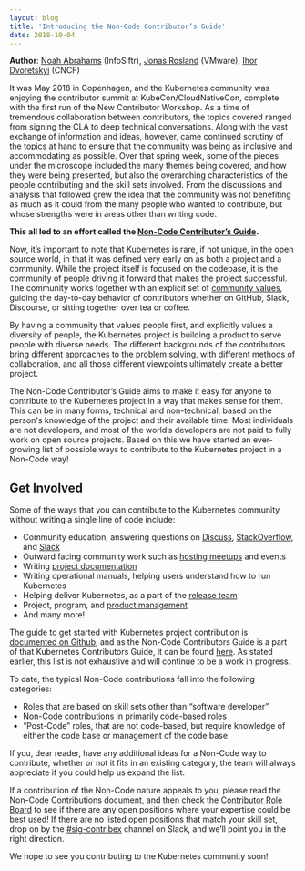 ```yaml
---
layout: blog
title: 'Introducing the Non-Code Contributor’s Guide'
date: 2018-10-04
---
```


**Author**: [Noah Abrahams](https://twitter.com/noah_abrahams) (InfoSiftr), [Jonas Rosland](https://twitter.com/jonasrosland) (VMware), [Ihor Dvoretskyi](https://twitter.com/idvoretskyi) (CNCF)

It was May 2018 in Copenhagen, and the Kubernetes community was enjoying the contributor summit at KubeCon/CloudNativeCon, complete with the first run of the New Contributor Workshop. As a time of tremendous collaboration between contributors, the topics covered ranged from signing the CLA to deep technical conversations. Along with the vast exchange of information and ideas, however, came continued scrutiny of the topics at hand to ensure that the community was being as inclusive and accommodating as possible. Over that spring week, some of the pieces under the microscope included the many themes being covered, and how they were being presented, but also the overarching characteristics of the people contributing and the skill sets involved. From the discussions and analysis that followed grew the idea that the community was not benefiting as much as it could from the many people who wanted to contribute, but whose strengths were in areas other than writing code.

**This all led to an effort called the [Non-Code Contributor’s Guide](https://github.com/kubernetes/community/blob/master/contributors/guide/non-code-contributions.md).**

Now, it’s important to note that Kubernetes is rare, if not unique, in the open source world, in that it was defined very early on as both a project and a community. While the project itself is focused on the codebase, it is the community of people driving it forward that makes the project successful. The community works together with an explicit set of [community values](https://github.com/kubernetes/steering/blob/master/values.md), guiding the day-to-day behavior of contributors whether on GitHub, Slack, Discourse, or sitting together over tea or coffee.

By having a community that values people first, and explicitly values a diversity of people, the Kubernetes project is building a product to serve people with diverse needs. The different backgrounds of the contributors bring different approaches to the problem solving, with different methods of collaboration, and all those different viewpoints ultimately create a better project.

The Non-Code Contributor’s Guide aims to make it easy for anyone to contribute to the Kubernetes project in a way that makes sense for them. This can be in many forms, technical and non-technical, based on the person's knowledge of the project and their available time. Most individuals are not developers, and most of the world’s developers are not paid to fully work on open source projects. Based on this we have started an ever-growing list of possible ways to contribute to the Kubernetes project in a Non-Code way!

## Get Involved

Some of the ways that you can contribute to the Kubernetes community without writing a single line of code include:

- Community education, answering questions on [Discuss](https://discuss.kubernetes.io/), [StackOverflow](https://stackoverflow.com/questions/tagged/kubernetes), and [Slack](http://slack.k8s.io/)
- Outward facing community work such as [hosting meetups](https://www.meetup.com/pro/cncf/) and events
- Writing [project documentation](https://github.com/kubernetes/community/tree/master/sig-docs)
- Writing operational manuals, helping users understand how to run Kubernetes
- Helping deliver Kubernetes, as a part of the [release team](https://github.com/kubernetes/sig-release/blob/master/release-team/README.md)
- Project, program, and [product management](https://github.com/kubernetes/community/blob/master/sig-pm/README.md)
- And many more!

The guide to get started with Kubernetes project contribution is [documented on Github](https://github.com/kubernetes/community/tree/master/contributors/guide), and as the Non-Code Contributors Guide is a part of that Kubernetes Contributors Guide, it can be found [here](https://github.com/kubernetes/community/blob/master/contributors/guide/non-code-contributions.md). As stated earlier, this list is not exhaustive and will continue to be a work in progress.

To date, the typical Non-Code contributions fall into the following categories:

- Roles that are based on skill sets other than “software developer”
- Non-Code contributions in primarily code-based roles
- “Post-Code” roles, that are not code-based, but require knowledge of either the code base or management of the code base

If you, dear reader, have any additional ideas for a Non-Code way to contribute, whether or not it fits in an existing category, the team will always appreciate if you could help us expand the list.

If a contribution of the Non-Code nature appeals to you, please read the Non-Code Contributions document, and then check the [Contributor Role Board](https://discuss.kubernetes.io/c/contributors/role-board) to see if there are any open positions where your expertise could be best used! If there are no listed open positions that match your skill set, drop on by the [#sig-contribex](https://kubernetes.slack.com/messages/sig-contribex) channel on Slack, and we’ll point you in the right direction.

We hope to see you contributing to the Kubernetes community soon!